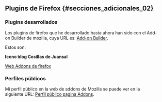 ## Plugins de Firefox {#secciones_adicionales_02}

### Plugins desarrollados

Los plugins de firefox que he desarrollado hasta ahora han sido con el Add-on Builder de mozilla, cuya URL es: [Add-on Builder](http://builder.addons.mozilla.org/).

Estos son:

**Icono blog Cosillas de Juansal**

[Web Addons de firefox](https://addons.mozilla.org/en-US/firefox/addon/icono-blog-cosillas-de-juan/)


### Perfiles públicos

Mi perfil público en la web de addons de Mozilla se puede ver en la siguiente URL: [Perfil público pagina Addons](https://addons.mozilla.org/en-US/firefox/user/96159/).
